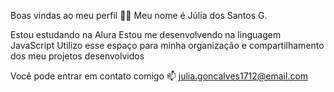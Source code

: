 Boas vindas ao meu perfil 💙💙
Meu nome é Júlia dos Santos G.

Estou estudando na Alura
Estou me desenvolvendo na linguagem JavaScript
Utilizo esse espaço para minha organização e compartilhamento dos meu projetos desenvolvidos

Você pode entrar em contato comigo 📫
julia.goncalves1712@email.com

